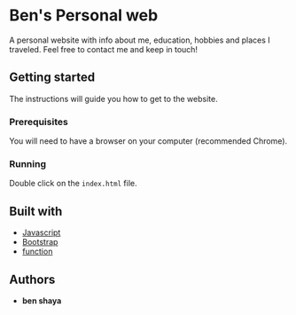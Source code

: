 # Ben's Personal web

A personal website with info about me, education, hobbies and places I traveled.
Feel free to contact me and keep in touch!



## Getting started

The instructions will guide you how to get to the website.

### Prerequisites

You will need to have a browser on your computer (recommended Chrome). 

### Running

Double click on the `index.html` file.


## Built with

* [Javascript](https://www.javascript.com/)
* [Bootstrap](https://getbootstrap.com/)
* [function](https://www.w3schools.com/)

## Authors

* **ben shaya**

